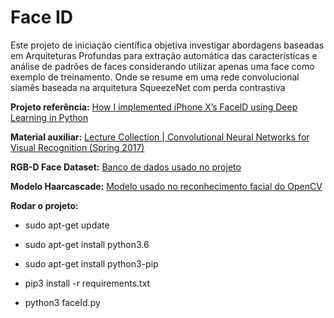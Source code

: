 # Face ID
Este projeto de iniciação científica objetiva investigar abordagens baseadas em Arquiteturas Profundas para extração automática das características e análise de padrões de faces considerando utilizar apenas uma face como exemplo de treinamento.
Onde se resume em uma rede convolucional siamês baseada na arquitetura SqueezeNet com perda contrastiva

**Projeto referência:** [How I implemented iPhone X’s FaceID using Deep Learning in Python](https://towardsdatascience.com/how-i-implemented-iphone-xs-faceid-using-deep-learning-in-python-d5dbaa128e1d)

**Material auxiliar:** [Lecture Collection | Convolutional Neural Networks for Visual Recognition (Spring 2017)](https://www.youtube.com/playlist?list=PL3FW7Lu3i5JvHM8ljYj-zLfQRF3EO8sYv)


**RGB-D Face Dataset:** [Banco de dados usado no projeto](https://drive.google.com/drive/folders/1cB_dm90jsqq5pUqlgSAB5juCecpoG-4o?usp=sharing)

**Modelo Haarcascade:** [Modelo usado no reconhecimento facial do OpenCV](https://github.com/opencv/opencv/blob/master/data/haarcascades/haarcascade_frontalface_alt.xml)


**Rodar o projeto:**
- sudo apt-get update
- sudo apt-get install python3.6
- sudo apt-get install python3-pip

- pip3 install -r requirements.txt

- python3 faceId.py
